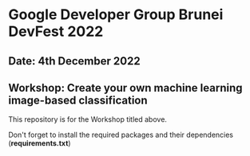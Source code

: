 # Google Developer Group Brunei DevFest 2022
## Date: 4th December 2022

## Workshop: Create your own machine learning image-based classification
This repository is for the Workshop titled above.

Don't forget to install the required packages and their dependencies (__requirements.txt__)
